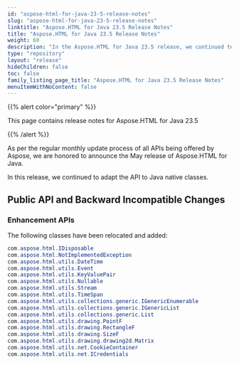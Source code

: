```yaml
---
id: "aspose-html-for-java-23-5-release-notes"
slug: "aspose-html-for-java-23-5-release-notes"
linktitle: "Aspose.HTML for Java 23.5 Release Notes"
title: "Aspose.HTML for Java 23.5 Release Notes"
weight: 60
description: "In the Aspose.HTML for Java 23.5 release, we continued to adapt the API to Java native classes."
type: "repository"
layout: "release"
hideChildren: false
toc: false
family_listing_page_title: "Aspose.HTML for Java 23.5 Release Notes"
menuItemWithNoContent: false
---
```


{{% alert color="primary" %}}

This page contains release notes for Aspose.HTML for Java 23.5

{{% /alert %}}

As per the regular monthly update process of all APIs being offered by Aspose, we are honored to announce the May release of Aspose.HTML for Java.

In this release, we continued to adapt the API to Java native classes.

## Public API and Backward Incompatible Changes

### Enhancement APIs

The following classes have been relocated and added:

```java
com.aspose.html.IDisposable
com.aspose.html.NotImplementedException
com.aspose.html.utils.DateTime
com.aspose.html.utils.Event
com.aspose.html.utils.KeyValuePair
com.aspose.html.utils.Nullable
com.aspose.html.utils.Stream
com.aspose.html.utils.TimeSpan
com.aspose.html.utils.collections.generic.IGenericEnumerable
com.aspose.html.utils.collections.generic.IGenericList
com.aspose.html.utils.collections.generic.List
com.aspose.html.utils.drawing.PointF
com.aspose.html.utils.drawing.RectangleF
com.aspose.html.utils.drawing.SizeF
com.aspose.html.utils.drawing.drawing2d.Matrix
com.aspose.html.utils.net.CookieContainer
com.aspose.html.utils.net.ICredentials
```
